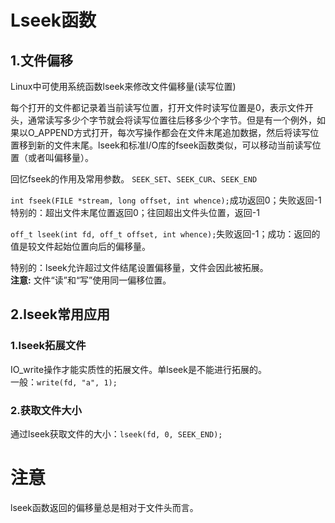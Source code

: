 # Lseek函数
## 1.文件偏移
Linux中可使用系统函数lseek来修改文件偏移量(读写位置)<br>

每个打开的文件都记录着当前读写位置，打开文件时读写位置是0，表示文件开头，通常读写多少个字节就会将读写位置往后移多少个字节。但是有一个例外，如果以O_APPEND方式打开，每次写操作都会在文件末尾追加数据，然后将读写位置移到新的文件末尾。lseek和标准I/O库的fseek函数类似，可以移动当前读写位置（或者叫偏移量）。<br>

回忆fseek的作用及常用参数。 ``SEEK_SET``、``SEEK_CUR``、``SEEK_END``<br>

``int fseek(FILE *stream, long offset, int whence);``成功返回0；失败返回-1<br>
特别的：超出文件末尾位置返回0；往回超出文件头位置，返回-1<br>

``off_t lseek(int fd, off_t offset, int whence);``失败返回-1；成功：返回的值是较文件起始位置向后的偏移量。<br>

特别的：lseek允许超过文件结尾设置偏移量，文件会因此被拓展。<br>
__注意:__ 文件“读”和“写”使用同一偏移位置。<br>

## 2.lseek常用应用

### 1.lseek拓展文件
IO_write操作才能实质性的拓展文件。单lseek是不能进行拓展的。<br>
一般：``write(fd, "a", 1);	``<br>


### 2.获取文件大小
通过lseek获取文件的大小：``lseek(fd, 0, SEEK_END);``<br>


# 注意
lseek函数返回的偏移量总是相对于文件头而言。<br>
